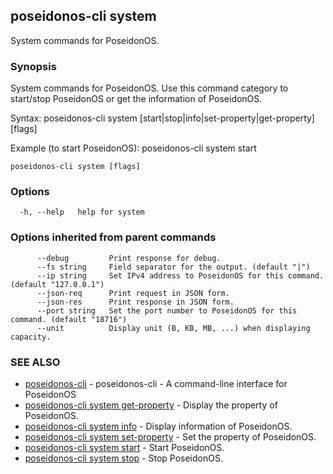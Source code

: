 ## poseidonos-cli system

System commands for PoseidonOS.

### Synopsis


System commands for PoseidonOS. Use this command category to start/stop
PoseidonOS or get the information of PoseidonOS.

Syntax: 
  poseidonos-cli system [start|stop|info|set-property|get-property] [flags]

Example (to start PoseidonOS):
  poseidonos-cli system start
	  

```
poseidonos-cli system [flags]
```

### Options

```
  -h, --help   help for system
```

### Options inherited from parent commands

```
      --debug         Print response for debug.
      --fs string     Field separator for the output. (default "|")
      --ip string     Set IPv4 address to PoseidonOS for this command. (default "127.0.0.1")
      --json-req      Print request in JSON form.
      --json-res      Print response in JSON form.
      --port string   Set the port number to PoseidonOS for this command. (default "18716")
      --unit          Display unit (B, KB, MB, ...) when displaying capacity.
```

### SEE ALSO

* [poseidonos-cli](poseidonos-cli.md)	 - poseidonos-cli - A command-line interface for PoseidonOS
* [poseidonos-cli system get-property](poseidonos-cli_system_get-property.md)	 - Display the property of PoseidonOS.
* [poseidonos-cli system info](poseidonos-cli_system_info.md)	 - Display information of PoseidonOS.
* [poseidonos-cli system set-property](poseidonos-cli_system_set-property.md)	 - Set the property of PoseidonOS.
* [poseidonos-cli system start](poseidonos-cli_system_start.md)	 - Start PoseidonOS.
* [poseidonos-cli system stop](poseidonos-cli_system_stop.md)	 - Stop PoseidonOS.

